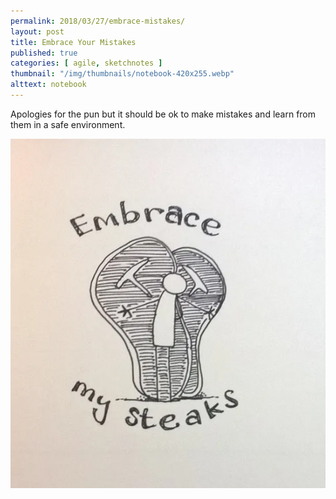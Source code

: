 ```yaml
---
permalink: 2018/03/27/embrace-mistakes/
layout: post
title: Embrace Your Mistakes
published: true
categories: [ agile, sketchnotes ]
thumbnail: "/img/thumbnails/notebook-420x255.webp"
alttext: notebook
---
```


Apologies for the pun but it should be ok to make mistakes and learn from them in a 
safe environment.

![pun](/img/posts/embrace-mistakes/embrace-mistakes.webp)

